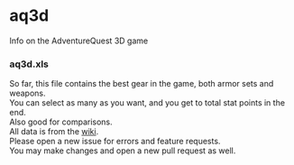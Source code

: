 # aq3d
Info on the AdventureQuest 3D game
  
### aq3d.xls  
So far, this file contains the best gear in the game, both armor sets and weapons.  
You can select as many as you want, and you get to total stat points in the end.  
Also good for comparisons.  
All data is from the [wiki](http://aq-3d.wikidot.com/).  
Please open a new issue for errors and feature requests.  
You may make changes and open a new pull request as well.  
